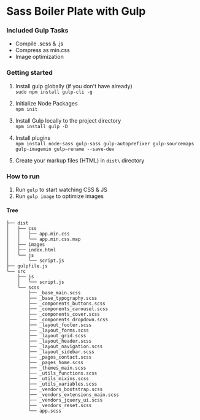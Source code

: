 # Sass Boiler Plate with Gulp

### Included Gulp Tasks
* Compile .scss & .js
* Compress as min.css
* Image optimization

### Getting started
1. Install gulp globally (if you don't have already)\
```sudo npm install gulp-cli -g```

1. Initialize Node Packages\
```npm init```

1. Install Gulp locally to the project directory\
```npm install gulp -D```

1. Install plugins\
```npm install node-sass gulp-sass gulp-autoprefixer gulp-sourcemaps gulp-imagemin gulp—rename --save-dev```

1. Create your markup files (HTML) in ```dist\``` directory

### How to run
1. Run ```gulp``` to start watching CSS & JS
1. Run ```gulp image``` to optimize images


#### Tree

```
├── dist
│   ├── css
│   │   ├── app.min.css
│   │   └── app.min.css.map
│   ├── images
│   ├── index.html
│   └── js
│       └── script.js
├── gulpfile.js
└── src
    ├── js
    │   └── script.js
    └── scss
        ├── _base_main.scss
        ├── _base_typography.scss
        ├── _components_buttons.scss
        ├── _components_carousel.scss
        ├── _components_cover.scss
        ├── _components_dropdown.scss
        ├── _layout_footer.scss
        ├── _layout_forms.scss
        ├── _layout_grid.scss
        ├── _layout_header.scss
        ├── _layout_navigation.scss
        ├── _layout_sidebar.scss
        ├── _pages_contact.scss
        ├── _pages_home.scss
        ├── _themes_main.scss
        ├── _utils_functions.scss
        ├── _utils_mixins.scss
        ├── _utils_variables.scss
        ├── _vendors_bootstrap.scss
        ├── _vendors_extensions_main.scss
        ├── _vendors_jquery_ui.scss
        ├── _vendors_reset.scss
        └── app.scss
  ```
